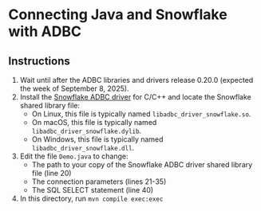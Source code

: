 # Connecting Java and Snowflake with ADBC

## Instructions

1. Wait until after the ADBC libraries and drivers release 0.20.0 (expected the week of September 8, 2025).
2. Install the [Snowflake ADBC driver](https://arrow.apache.org/adbc/main/driver/snowflake.html) for C/C++ and locate the Snowflake shared library file:
   - On Linux, this file is typically named `libadbc_driver_snowflake.so`.
   - On macOS, this file is typically named `libadbc_driver_snowflake.dylib`.
   - On Windows, this file is typically named `libadbc_driver_snowflake.dll`.
3. Edit the file `Demo.java` to change:
   - The path to your copy of the Snowflake ADBC driver shared library file (line 20)
   - The connection parameters (lines 21-35)
   - The SQL SELECT statement (line 40)
4. In this directory, run `mvn compile exec:exec`
